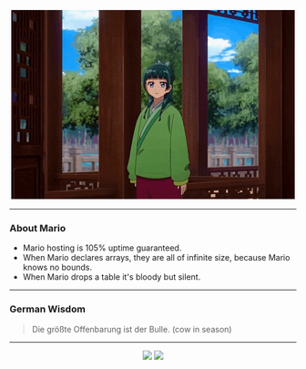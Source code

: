 <p align="center">
  <img src="assets/maomao.gif" />
</p>

---

### About Mario
- Mario hosting is 105% uptime guaranteed.
- When Mario declares arrays, they are all of infinite size, because Mario knows no bounds.
- When Mario drops a table it's bloody but silent.

---

### German Wisdom
> Die größte Offenbarung ist der Bulle. (cow in season)

---

<p align="center">
  <a>
    <img height="180em" src="https://github-readme-stats-eight-theta.vercel.app/api?username=Torfkopp&show_icons=true&theme=dark&include_all_commits=true&count_private=true"/>
  </a>
  <a href="https://github.com/Torfkopp?tab=repositories">
    <img height="180em" src="https://github-readme-stats-eight-theta.vercel.app/api/top-langs/?username=torfkopp&layout=compact&theme=dark&langs_count=8&hide=java"/>
  </a>
</p>
